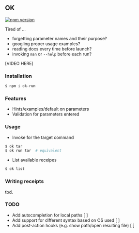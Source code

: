 ## OK

[![npm version](https://badge.fury.io/js/ok-run.svg)](https://badge.fury.io/js/ok-run)

Tired of ...

* forgetting parameter names and their purpose?
* googling proper usage examples?
* reading docs every time before launch?
* invoking `man` or `--help` before each run?

[VIDEO HERE]

### Installation

```bash
$ npm i ok-run
```

### Features

* Hints/examples/default on parameters
* Validation for parameters entered


### Usage

* Invoke for the target command

```bash
$ ok tar
$ ok run tar  # equivalent
```

* List available receipes

```bash
$ ok list
```

### Writing receipts
tbd.

### TODO

* Add autocompletion for local paths [ ]
* Add support for different syntax based on OS used [ ]
* Add post-action hooks (e.g. show path/open resulting file) [ ]
